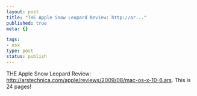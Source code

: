 ```yaml
--- 
layout: post
title: "THE Apple Snow Leopard Review: http://ar..."
published: true
meta: {}

tags: 
- osx
type: post
status: publish
---
```

THE Apple Snow Leopard Review: http://arstechnica.com/apple/reviews/2009/08/mac-os-x-10-6.ars. This is 24 pages!
